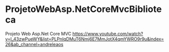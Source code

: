# ProjetoWebAsp.NetCoreMvcBiblioteca
Projeto Web Asp.Net Core MVC
https://www.youtube.com/watch?v=l_43zwPueWY&list=PLPnIqDMuT6Nmj6E7MmJotX4qmYWRO9r9u&index=26&ab_channel=andreleaos